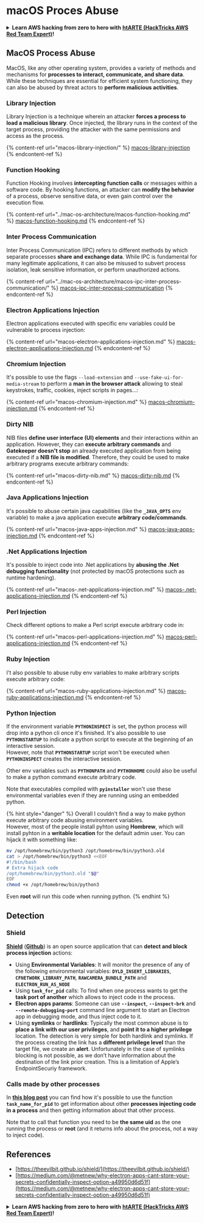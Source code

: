 # macOS Proces Abuse

<details>

<summary><strong>Learn AWS hacking from zero to hero with</strong> <a href="https://training.hacktricks.xyz/courses/arte"><strong>htARTE (HackTricks AWS Red Team Expert)</strong></a><strong>!</strong></summary>

Other ways to support HackTricks:

* If you want to see your **company advertised in HackTricks** or **download HackTricks in PDF** Check the [**SUBSCRIPTION PLANS**](https://github.com/sponsors/carlospolop)!
* Get the [**official PEASS & HackTricks swag**](https://peass.creator-spring.com)
* Discover [**The PEASS Family**](https://opensea.io/collection/the-peass-family), our collection of exclusive [**NFTs**](https://opensea.io/collection/the-peass-family)
* **Join the** 💬 [**Discord group**](https://discord.gg/hRep4RUj7f) or the [**telegram group**](https://t.me/peass) or **follow** us on **Twitter** 🐦 [**@carlospolopm**](https://twitter.com/hacktricks\_live)**.**
* **Share your hacking tricks by submitting PRs to the** [**HackTricks**](https://github.com/carlospolop/hacktricks) and [**HackTricks Cloud**](https://github.com/carlospolop/hacktricks-cloud) github repos.

</details>

## MacOS Process Abuse

MacOS, like any other operating system, provides a variety of methods and mechanisms for **processes to interact, communicate, and share data**. While these techniques are essential for efficient system functioning, they can also be abused by threat actors to **perform malicious activities**.

### Library Injection

Library Injection is a technique wherein an attacker **forces a process to load a malicious library**. Once injected, the library runs in the context of the target process, providing the attacker with the same permissions and access as the process.

{% content-ref url="macos-library-injection/" %}
[macos-library-injection](macos-library-injection/)
{% endcontent-ref %}

### Function Hooking

Function Hooking involves **intercepting function calls** or messages within a software code. By hooking functions, an attacker can **modify the behavior** of a process, observe sensitive data, or even gain control over the execution flow.

{% content-ref url="../mac-os-architecture/macos-function-hooking.md" %}
[macos-function-hooking.md](../mac-os-architecture/macos-function-hooking.md)
{% endcontent-ref %}

### Inter Process Communication

Inter Process Communication (IPC) refers to different methods by which separate processes **share and exchange data**. While IPC is fundamental for many legitimate applications, it can also be misused to subvert process isolation, leak sensitive information, or perform unauthorized actions.

{% content-ref url="../mac-os-architecture/macos-ipc-inter-process-communication/" %}
[macos-ipc-inter-process-communication](../mac-os-architecture/macos-ipc-inter-process-communication/)
{% endcontent-ref %}

### Electron Applications Injection

Electron applications executed with specific env variables could be vulnerable to process injection:

{% content-ref url="macos-electron-applications-injection.md" %}
[macos-electron-applications-injection.md](macos-electron-applications-injection.md)
{% endcontent-ref %}

### Chromium Injection

It's possible to use the flags `--load-extension` and `--use-fake-ui-for-media-stream` to perform a **man in the browser attack** allowing to steal keystrokes, traffic, cookies, inject scripts in pages...:

{% content-ref url="macos-chromium-injection.md" %}
[macos-chromium-injection.md](macos-chromium-injection.md)
{% endcontent-ref %}

### Dirty NIB

NIB files **define user interface (UI) elements** and their interactions within an application. However, they can **execute arbitrary commands** and **Gatekeeper doesn't stop** an already executed application from being executed if a **NIB file is modified**. Therefore, they could be used to make arbitrary programs execute arbitrary commands:

{% content-ref url="macos-dirty-nib.md" %}
[macos-dirty-nib.md](macos-dirty-nib.md)
{% endcontent-ref %}

### Java Applications Injection

It's possible to abuse certain java capabilities (like the **`_JAVA_OPTS`** env variable) to make a java application execute **arbitrary code/commands**.

{% content-ref url="macos-java-apps-injection.md" %}
[macos-java-apps-injection.md](macos-java-apps-injection.md)
{% endcontent-ref %}

### .Net Applications Injection

It's possible to inject code into .Net applications by **abusing the .Net debugging functionality** (not protected by macOS protections such as runtime hardening).

{% content-ref url="macos-.net-applications-injection.md" %}
[macos-.net-applications-injection.md](macos-.net-applications-injection.md)
{% endcontent-ref %}

### Perl Injection

Check different options to make a Perl script execute arbitrary code in:

{% content-ref url="macos-perl-applications-injection.md" %}
[macos-perl-applications-injection.md](macos-perl-applications-injection.md)
{% endcontent-ref %}

### Ruby Injection

I't also possible to abuse ruby env variables to make arbitrary scripts execute arbitrary code:

{% content-ref url="macos-ruby-applications-injection.md" %}
[macos-ruby-applications-injection.md](macos-ruby-applications-injection.md)
{% endcontent-ref %}

### Python Injection

If the environment variable **`PYTHONINSPECT`** is set, the python process will drop into a python cli once it's finished. It's also possible to use **`PYTHONSTARTUP`** to indicate a python script to execute at the beginning of an interactive session.\
However, note that **`PYTHONSTARTUP`** script won't be executed when **`PYTHONINSPECT`** creates the interactive session.

Other env variables such as **`PYTHONPATH`** and **`PYTHONHOME`** could also be useful to make a python command execute arbitrary code.

Note that executables compiled with **`pyinstaller`** won't use these environmental variables even if they are running using an embedded python.

{% hint style="danger" %}
Overall I couldn't find a way to make python execute arbitrary code abusing environment variables.\
However, most of the people install pyhton using **Hombrew**, which will install pyhton in a **writable location** for the default admin user. You can hijack it with something like:

```bash
mv /opt/homebrew/bin/python3 /opt/homebrew/bin/python3.old
cat > /opt/homebrew/bin/python3 <<EOF
#!/bin/bash
# Extra hijack code
/opt/homebrew/bin/python3.old "$@"
EOF
chmod +x /opt/homebrew/bin/python3
```

Even **root** will run this code when running python.
{% endhint %}

## Detection

### Shield

[**Shield**](https://theevilbit.github.io/shield/) ([**Github**](https://github.com/theevilbit/Shield)) is an open source application that can **detect and block process injection** actions:

* Using **Environmental Variables**: It will monitor the presence of any of the following environmental variables: **`DYLD_INSERT_LIBRARIES`**, **`CFNETWORK_LIBRARY_PATH`**, **`RAWCAMERA_BUNDLE_PATH`** and **`ELECTRON_RUN_AS_NODE`**
* Using **`task_for_pid`** calls: To find when one process wants to get the **task port of another** which allows to inject code in the process.
* **Electron apps params**: Someone can use **`--inspect`**, **`--inspect-brk`** and **`--remote-debugging-port`** command line argument to start an Electron app in debugging mode, and thus inject code to it.
* Using **symlinks** or **hardlinks**: Typically the most common abuse is to **place a link with our user privileges**, and **point it to a higher privilege** location. The detection is very simple for both hardlink and symlinks. If the process creating the link has a **different privilege level** than the target file, we create an **alert**. Unfortunately in the case of symlinks blocking is not possible, as we don’t have information about the destination of the link prior creation. This is a limitation of Apple’s EndpointSecuriy framework.

### Calls made by other processes

In [**this blog post**](https://knight.sc/reverse%20engineering/2019/04/15/detecting-task-modifications.html) you can find how it's possible to use the function **`task_name_for_pid`** to get information about other **processes injecting code in a process** and then getting information about that other process.

Note that to call that function you need to be **the same uid** as the one running the process or **root** (and it returns info about the process, not a way to inject code).

## References

* [https://theevilbit.github.io/shield/](https://theevilbit.github.io/shield/)
* [https://medium.com/@metnew/why-electron-apps-cant-store-your-secrets-confidentially-inspect-option-a49950d6d51f](https://medium.com/@metnew/why-electron-apps-cant-store-your-secrets-confidentially-inspect-option-a49950d6d51f)

<details>

<summary><strong>Learn AWS hacking from zero to hero with</strong> <a href="https://training.hacktricks.xyz/courses/arte"><strong>htARTE (HackTricks AWS Red Team Expert)</strong></a><strong>!</strong></summary>

Other ways to support HackTricks:

* If you want to see your **company advertised in HackTricks** or **download HackTricks in PDF** Check the [**SUBSCRIPTION PLANS**](https://github.com/sponsors/carlospolop)!
* Get the [**official PEASS & HackTricks swag**](https://peass.creator-spring.com)
* Discover [**The PEASS Family**](https://opensea.io/collection/the-peass-family), our collection of exclusive [**NFTs**](https://opensea.io/collection/the-peass-family)
* **Join the** 💬 [**Discord group**](https://discord.gg/hRep4RUj7f) or the [**telegram group**](https://t.me/peass) or **follow** us on **Twitter** 🐦 [**@carlospolopm**](https://twitter.com/hacktricks\_live)**.**
* **Share your hacking tricks by submitting PRs to the** [**HackTricks**](https://github.com/carlospolop/hacktricks) and [**HackTricks Cloud**](https://github.com/carlospolop/hacktricks-cloud) github repos.

</details>
